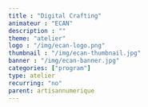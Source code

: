 ```yaml
---
title : "Digital Crafting"
animateur : "ECAN"
description : ""
theme: "atelier"
logo : "/img/ecan-logo.png"
thumbnail : "/img/ecan-thumbnail.jpg"
banner : "/img/ecan-banner.jpg"
categories: ["program"]
type: atelier
recurring: "no"
parent: artisannumerique
---
```


